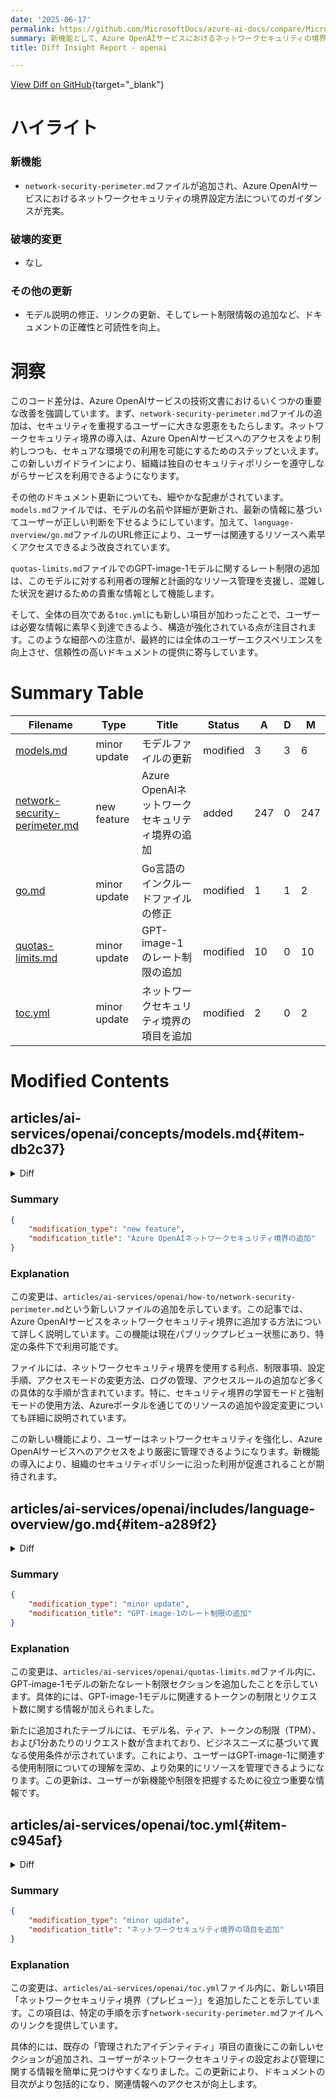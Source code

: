 ```yaml
---
date: '2025-06-17'
permalink: https://github.com/MicrosoftDocs/azure-ai-docs/compare/MicrosoftDocs:b7d8d3a...MicrosoftDocs:ba67d73
summary: 新機能として、Azure OpenAIサービスにおけるネットワークセキュリティの境界設定方法を指南する`network-security-perimeter.md`ファイルが追加されました。この新機能は、セキュリティを重視するユーザーにとって重要な改善を提供します。また、破壊的変更はなく、その他の更新としてモデル説明の修正やリンクの更新、レート制限情報の追加などが行われ、全体のドキュメントの正確性と可読性が向上しました。この改善により、ユーザーは必要な情報に素早くアクセスできるようになり、全体のユーザーエクスペリエンスが向上することが期待されます。
title: Diff Insight Report - openai

---
```


[View Diff on GitHub](https://github.com/MicrosoftDocs/azure-ai-docs/compare/MicrosoftDocs:b7d8d3a...MicrosoftDocs:ba67d73){target="_blank"}

# ハイライト

### 新機能
- `network-security-perimeter.md`ファイルが追加され、Azure OpenAIサービスにおけるネットワークセキュリティの境界設定方法についてのガイダンスが充実。

### 破壊的変更
- なし

### その他の更新
- モデル説明の修正、リンクの更新、そしてレート制限情報の追加など、ドキュメントの正確性と可読性を向上。

# 洞察

このコード差分は、Azure OpenAIサービスの技術文書におけるいくつかの重要な改善を強調しています。まず、`network-security-perimeter.md`ファイルの追加は、セキュリティを重視するユーザーに大きな恩恵をもたらします。ネットワークセキュリティ境界の導入は、Azure OpenAIサービスへのアクセスをより制約しつつも、セキュアな環境での利用を可能にするためのステップといえます。この新しいガイドラインにより、組織は独自のセキュリティポリシーを遵守しながらサービスを利用できるようになります。

その他のドキュメント更新についても、細やかな配慮がされています。`models.md`ファイルでは、モデルの名前や詳細が更新され、最新の情報に基づいてユーザーが正しい判断を下せるようにしています。加えて、`language-overview/go.md`ファイルのURL修正により、ユーザーは関連するリソースへ素早くアクセスできるよう改良されています。

`quotas-limits.md`ファイルでのGPT-image-1モデルに関するレート制限の追加は、このモデルに対する利用者の理解と計画的なリソース管理を支援し、混雑した状況を避けるための貴重な情報として機能します。

そして、全体の目次である`toc.yml`にも新しい項目が加わったことで、ユーザーは必要な情報に素早く到達できるよう、構造が強化されている点が注目されます。このような細部への注意が、最終的には全体のユーザーエクスペリエンスを向上させ、信頼性の高いドキュメントの提供に寄与しています。

# Summary Table
|  Filename  | Type |    Title    | Status | A  | D  | M  |
|------------|------|-------------|--------|----|----|----|
| [models.md](#item-db2c37) | minor update | モデルファイルの更新 | modified | 3 | 3 | 6 | 
| [network-security-perimeter.md](#item-803bfe) | new feature | Azure OpenAIネットワークセキュリティ境界の追加 | added | 247 | 0 | 247 | 
| [go.md](#item-a289f2) | minor update | Go言語のインクルードファイルの修正 | modified | 1 | 1 | 2 | 
| [quotas-limits.md](#item-06c6f9) | minor update | GPT-image-1のレート制限の追加 | modified | 10 | 0 | 10 | 
| [toc.yml](#item-c945af) | minor update | ネットワークセキュリティ境界の項目を追加 | modified | 2 | 0 | 2 | 


# Modified Contents
## articles/ai-services/openai/concepts/models.md{#item-db2c37}

<details>
<summary>Diff</summary>
````diff
@@ -5,7 +5,7 @@ description: Learn about the different model capabilities that are available wit
 author: mrbullwinkle #ChrisHMSFT
 ms.author: mbullwin #chrhoder#
 manager: nitinme
-ms.date: 05/28/2025
+ms.date: 06/16/2025
 ms.service: azure-ai-openai
 ms.topic: conceptual
 ms.custom:
@@ -49,8 +49,8 @@ Azure OpenAI is powered by a diverse set of models with different capabilities a
 |  Model ID  | Description | Context Window | Max Output Tokens | Training Data (up to)  |
 |  --- |  :--- |:--- |:---|:---: |
 | `gpt-4.1` (2025-04-14)   | - Text & image input <br> - Text output <br> - Chat completions API <br>- Responses API <br> - Streaming <br> - Function calling <br> Structured outputs (chat completions)   | - 1,047,576 <br> - 128,000 (provisioned managed deployments) | 32,768 | May 31, 2024 |
-| `gpt-4.1-nano` (2025-04-14) <br><br> **Fastest 4.1 model** | - Text & image input <br> - Text output <br> - Chat completions API <br>- Responses API <br> - Streaming <br> - Function calling <br> Structured outputs (chat completions)   | 1,047,576  | 32,768 | May 31, 2024 |
-| `gpt-4.1-mini` (2025-04-14) | - Text & image input <br> - Text output <br> - Chat completions API <br>- Responses API <br> - Streaming <br> - Function calling <br> Structured outputs (chat completions)   | 1,047,576  | 32,768 | May 31, 2024 |
+| `gpt-4.1-nano` (2025-04-14) <br><br> **Fastest 4.1 model** | - Text & image input <br> - Text output <br> - Chat completions API <br>- Responses API <br> - Streaming <br> - Function calling <br> Structured outputs (chat completions)   | - 1,047,576  <br> - 128,000 (provisioned managed deployments)  | 32,768 | May 31, 2024 |
+| `gpt-4.1-mini` (2025-04-14) | - Text & image input <br> - Text output <br> - Chat completions API <br>- Responses API <br> - Streaming <br> - Function calling <br> Structured outputs (chat completions)   | - 1,047,576  <br> - 128,000 (provisioned managed deployments)  | 32,768 | May 31, 2024 |
 
 ## model-router
 
````
</details>

### Summary

```json
{
    "modification_type": "minor update",
    "modification_title": "モデルファイルの更新"
}
```

### Explanation
この変更は、`articles/ai-services/openai/concepts/models.md`ファイルに対する小規模な更新を示しています。具体的には、モデルの説明に関する情報が3行追加され、同様に3行が削除されています。主な変更点としては、`gpt-4.1-nano`および`gpt-4.1-mini`モデルのタイトルと詳細が修正され、最大出力トークンの情報が更新されています。また、`ms.date`フィールドが2025年5月28日から2025年6月16日に変更されています。これにより、新しい日付とともに各モデルの能力に関する情報がわかりやすくなっています。この修正は、ユーザーに正確で最新のモデル情報を提供するためのものです。

## articles/ai-services/openai/how-to/network-security-perimeter.md{#item-803bfe}

<details>
<summary>Diff</summary>
````diff
@@ -0,0 +1,247 @@
+---
+title: Add an Azure OpenAI network security perimeter
+description: Use this article to learn about adding Azure OpenAI to your network security perimeter.
+ms.date: 06/12/2025
+ms.topic: how-to
+author: aahill
+ms.author: aahi
+ms.service: azure-ai-openai
+---
+
+# Add an Azure OpenAI service to a network security perimeter (preview)
+
+> [!IMPORTANT]
+> * Azure OpenAI service support for network security perimeter is in public preview under supplemental terms of use. It's available in regions providing the feature. This preview version is provided without a service level agreement, and it's not recommended for production workloads. Certain features might not be supported or might have constrained capabilities.
+> * Review the [limitations and considerations](#limitations-and-considerations) section before you start.
+
+## Overview
+This article explains how to join an Azure OpenAI service to a network security perimeter to control network access to your Azure OpenAI account. By joining a network security perimeter, you can:
+- Log all access to your account in context with other Azure resources in the same perimeter.
+- Block any data exfiltration from the account to other services outside the perimeter.
+- Allow access to your account using inbound and outbound access capabilities of the network security perimeter.
+
+You can add an Azure OpenAI service to a network security perimeter in the Azure portal, as described in this article. Alternatively, you can use the Azure Virtual Network Manager REST API to join a service, and use the Management REST APIs to view and synchronize the configuration settings.
+
+## Limitations and considerations
+* Azure OpenAI customer-managed keys might not behave as expected. The Azure OpenAI resources in the Azure subscription might not be able to use the fine-tune API or assistants API.
+
+* Network security perimeter controls only data plane operations within Azure OpenAI, not control plane operations. For example, users can deploy a model within their Azure OpenAI resource secured by the perimeter, but cannot use fine-tuned models, upload files, or start a session in the Chat Playground. In these data plane scenarios, an error message will show that access is blocked by the Network Security Perimeter, as expected.
+
+* For an Azure OpenAI service within a network security perimeter, the resource must use a system or user-assigned managed identity and have a role assignment that permits read-access to data sources.
+
+* Consider securing with a network security perimeter when configuring Azure Blob Storage for Azure OpenAI. Azure OpenAI now supports using Azure Blob Storage for Azure OpenAI Batch input and output files. Secure communications with Blob Storage and Azure OpenAI by placing both resources in the same perimeter. For more on the Azure OpenAI Batch and Blob Storage scenario, see [Configuring Azure Blob Storage for Azure OpenAI](batch-blob-storage.md).
+
+
+## Prerequisites
+
+> [!CAUTION] 
+> Make sure you fully understand the limitations and impact to your Azure Subscription listed in the previous section before registering the preview feature.
+
+Register the network security perimeter feature from the Azure portal preview features. The feature names are the following:
+* `OpenAI.NspPreview`
+* `AllowNSPInPublicPreview`
+
+Or use the following CLI commands to register the two Preview features
+* `az feature registration create  --name OpenAI.NspPreview --namespace Microsoft.CognitiveServices`
+* `az feature registration create  --name AllowNSPInPublicPreview --namespace Microsoft.Network`
+
+Ensure the `Microsoft.CognitiveServices` and `Microsoft.Network` providers are registered. To check if the feature flags are allowlisted, use command `az feature registration list`.
+
+### Configure managed identity on your Azure OpenAI account
+To allow your Storage account to recognize your Azure OpenAI service via Microsoft Entra ID authentication, you need to enable the managed identity for your Azure OpenAI service. The easiest way is to toggle on system assigned managed identity on Azure portal. The required role for your Storage account is “Storage Blob Data Contributor.” Ensure the role is assigned to your Storage account from your Azure OpenAI account.
+
+## Assign an Azure OpenAI account to a network security perimeter
+Azure Network Security Perimeter allows administrators to define a logical network isolation boundary for PaaS resources (for example, Azure Storage and Azure SQL Database) that are deployed outside virtual networks. It restricts communication to resources within the perimeter, and it allows non-perimeter public traffic through inbound and outbound access rules.
+
+You can add Azure OpenAI to a network security perimeter so that all requests occur within the security boundary.
+
+1. In the Azure portal, find the network security perimeter service for your subscription.
+2. Select **Associated Resources** from the left-hand menu.
+
+    :::image type="content" source="../media/network-security-perimeter/associated-resources-selection.png" alt-text="A screenshot showing the associated resources selection in the left navigation menu." lightbox="../media/network-security-perimeter/associated-resources-selection.png":::
+
+3. Select **Add** > **Associate resources with an existing profile**.
+
+
+    :::image type="content" source="../media/network-security-perimeter/add-associated-resources.png" alt-text="A screenshot showing the button to add associated resources." lightbox="../media/network-security-perimeter/add-associated-resources.png":::
+
+4. Select the profile you created when you created the network security perimeter for a profile.
+5. Select **Associate**, and then select the Azure OpenAI service you created.
+
+    :::image type="content" source="../media/network-security-perimeter/associate-with-profile.png" alt-text="A screenshot showing the screen for associating resources with a profile." lightbox="../media/network-security-perimeter/associate-with-profile.png":::
+
+
+
+6. Select Associate in the bottom left-hand section of the screen to create the association.
+
+### Network security perimeter access modes
+Network security perimeter supports two different access modes for associated resources:
+
+
+|Mode |Description  |
+|---------|---------|
+|Learning mode     | This is the default access mode. In learning mode, network security perimeter logs all traffic to the Azure OpenAI service that would have been denied if the perimeter was in enforced mode. This allows network administrators to understand the existing access patterns of the Azure OpenAI service before implementing enforcement of access rules. |
+|Enforced mode   | In Enforced mode, network security perimeter logs and denies all traffic that isn't explicitly allowed by access rules.        |
+
+### Network security perimeter and Azure OpenAI service networking settings
+The `publicNetworkAccess` setting determines the Azure OpenAI services association with a network security perimeter.
+- In Learning mode, the `publicNetworkAccess` setting controls public access to the resource.
+- In Enforced mode, the `publicNetworkAccess` setting is overridden by the network security perimeter rules. For example, if an Azure OpenAI service with a `publicNetworkAccess` setting of `enabled` is associated with a network security perimeter in Enforced mode, access to the Azure OpenAI service is still controlled by network security perimeter access rules.
+
+### Change the network security perimeter access mode
+1. Navigate to your network security perimeter resource in the Azure portal.
+2. Select **Resources** in the left-hand menu.
+
+    :::image type="content" source="../media/network-security-perimeter/associated-resources-selection.png" alt-text="A screenshot showing the associated resources selection in the left navigation menu." lightbox="../media/network-security-perimeter/associated-resources-selection.png":::
+
+3. Find your Azure OpenAI service in the table.
+4. Select the three dots in the far right of the Azure OpenAI service row. Select **Change access mode** in the popup.
+
+    :::image type="content" source="../media/network-security-perimeter/change-access-mode.png" alt-text="A screenshot showing the button to change the access mode." lightbox="../media/network-security-perimeter/change-access-mode.png":::
+
+
+5. Select the desired access mode and select Apply.
+
+    :::image type="content" source="../media/network-security-perimeter/apply-access-mode.png" alt-text="A screenshot showing the button to apply the access mode." lightbox="../media/network-security-perimeter/apply-access-mode.png":::
+
+## Enable logging network access
+1. Navigate to your network security perimeter resource in the Azure portal.
+2. Select **Diagnostic settings** in the left-hand menu.
+
+    :::image type="content" source="../media/network-security-perimeter/diagnostic-settings.png" alt-text="A screenshot showing the button for navigating to the diagnostic settings." lightbox="../media/network-security-perimeter/diagnostic-settings.png":::
+
+
+3. Select **Add diagnostic setting**.
+4. Enter any name such as "diagnostic" for Diagnostic setting name.
+5. Under Logs, select `allLogs`. `allLogs` ensures all inbound and outbound network access to resources in your network security perimeter is logged.
+6. Under Destination details, select Archive to a storage account or Send to Log Analytics workspace. The storage account must be in the same region as the network security perimeter. You can either use an existing storage account or create a new one. A Log Analytics workspace can be in a different region than the one used by the network security perimeter. You can also select any of the other applicable destinations.
+
+    :::image type="content" source="../media/network-security-perimeter/log-categories.png" alt-text="A screenshot showing the available log categories." lightbox="../media/network-security-perimeter/log-categories.png":::
+
+7. Select Save to create the diagnostic setting and start logging network access.
+
+### Reading network access logs
+#### Log Analytics workspace
+The `network-security-perimeterAccessLogs` table contains all the logs for every log category (for example `network-security-perimeterPublicInboundResourceRulesAllowed`). Every log contains a record of the network security perimeter network access that matches the log category.
+
+Here's an example of the `network-security-perimeterPublicInboundResourceRulesAllowed` log format:
+
+| **Column Name**       | **Meaning**                                                                 | **Example Value**                              |
+|------------------------|-----------------------------------------------------------------------------|------------------------------------------------|
+| Profile                | Which network security perimeter the Azure OpenAI service was associated with | `defaultProfile`                                 |
+| Matched Rule           | JSON description of the rule that was matched by the log                  | `{ "accessRule": "IP firewall" }`               |
+| SourceIPAddress        | Source IP of the inbound network access, if applicable                    | `1.1.1.1`                                       |
+| AccessRuleVersion      | Version of the network-security-perimeter access rules used to enforce the network access rules | 0                                              |
+
+## Add an access rule for your Azure OpenAI service
+
+A network security perimeter profile specifies rules that allow or deny access through the perimeter.
+
+Within the perimeter, all resources have mutual access at the network level. You must still set up authentication and authorization, but at the network level, connection requests from inside the perimeter are accepted.
+
+For resources outside of the network security perimeter, you must specify inbound and outbound access rules. Inbound rules specify which connections to allow in, and outbound rules specify which requests are allowed out.
+
+> [!NOTE] 
+> Any service associated with a network security perimeter implicitly allows inbound and outbound access to any other service associated with the same network security perimeter when that access is authenticated using managed identities and role assignments. Access rules only need to be created when allowing access outside of the network security perimeter, or for authenticated access using API keys.
+
+### Add an inbound access rule
+
+Inbound access rules can allow the internet and resources outside the perimeter to connect with resources inside the perimeter. Network security perimeter supports two types of inbound access rules:
+
+- IP address ranges. IP addresses or ranges must be in the Classless Inter-Domain Routing (CIDR) format. An example of CIDR notation is `192.0.2.0/24`, which represents the IPs that range from `192.0.2.0` to `192.0.2.255`. This type of rule allows inbound requests from any IP address within the range.
+- Subscriptions. This type of rule allows inbound access authenticated using any managed identity from the subscription.
+
+To add an inbound access rule in the Azure portal:
+
+1. Navigate to your network security perimeter resource in the Azure portal.
+2. Select **Profiles** in the left-hand menu.
+
+    :::image type="content" source="../media/network-security-perimeter/profiles-selector.png" alt-text="A screenshot showing the button to navigate to the profiles screen." lightbox="../media/network-security-perimeter/profiles-selector.png":::
+
+
+3. Select the profile you're using with your network security perimeter.
+
+    :::image type="content" source="../media/network-security-perimeter/selected-profile.png" alt-text="A screenshot showing a selected profile." lightbox="../media/network-security-perimeter/selected-profile.png":::
+
+4. Select **Inbound access rules** in the left-hand menu.
+
+    :::image type="content" source="../media/network-security-perimeter/inbound-network-navigation.png" alt-text="A screenshot showing the button to navigate to the inbound access rules." lightbox="../media/network-security-perimeter/inbound-network-navigation.png":::
+
+5. Select **Add**.
+
+    :::image type="content" source="../media/network-security-perimeter/add-rule.png" alt-text="A screenshot showing the rule button." lightbox="../media/network-security-perimeter/add-rule.png":::
+
+6. Enter or select the following values:
+    
+    | Setting | Value |
+    |---------|-------|
+    | Rule name | The name for the inbound access rule (for example, `MyInboundAccessRule`). |
+    | Source Type | Valid values are IP address ranges or subscriptions. |
+    | Allowed Sources | If you selected IP address ranges, enter the IP address range in a CIDR format that you want to allow inbound access from. Azure IP ranges are available at this link. If you selected **Subscriptions**, use the subscription you want to allow inbound access from. |
+    
+7. Select **Add** to create the inbound access rule.
+
+    :::image type="content" source="../media/network-security-perimeter/add-rule-2.png" alt-text="A screenshot showing the add button." lightbox="../media/network-security-perimeter/add-rule-2.png":::
+
+
+### Add an outbound access rule
+
+Recall that in public preview, Azure OpenAI can only connect to Azure Storage or Azure Cosmos DB within the security perimeter. If you want to use other data sources, you need an outbound access rule to support that connection.
+
+Network security perimeter supports outbound access rules based on the Fully Qualified Domain Name (FQDN) of the destination. For example, you can allow outbound access from any service associated with your network security perimeter to an FQDN such as `mystorageaccount.blob.core.windows.net`.
+
+To add an outbound access rule in the Azure portal:
+
+1. Navigate to your network security perimeter resource in the Azure portal.
+2. Select **Profiles** in the left-hand menu.
+
+    :::image type="content" source="../media/network-security-perimeter/profiles-selector.png" alt-text="A screenshot showing the profile navigation button." lightbox="../media/network-security-perimeter/profiles-selector.png":::
+
+
+3. Select the profile you're using with your network security perimeter.
+
+    :::image type="content" source="../media/network-security-perimeter/selected-profile.png" alt-text="A screenshot showing the profile selector." lightbox="../media/network-security-perimeter/selected-profile.png":::
+
+4. Select **Outbound access rules** in the left-hand menu.
+
+    :::image type="content" source="../media/network-security-perimeter/outbound-network-navigation.png" alt-text="A screenshot showing the button to navigate to outbound access rules." lightbox="../media/network-security-perimeter/outbound-network-navigation.png":::
+
+5. Select **Add**.
+
+    :::image type="content" source="../media/network-security-perimeter/add-outbound.png" alt-text="A screenshot showing the button to add outbound access rules." lightbox="../media/network-security-perimeter/add-outbound.png":::
+
+6. Enter or select the following values:
+    
+    | Setting | Value |
+    |---------|-------|
+    | Rule name | The name for the outbound access rule (for example, "MyOutboundAccessRule") |
+    | Destination Type | Leave as FQDN |
+    | Allowed Destinations | Enter a comma-separated list of FQDNs you want to allow outbound access to |
+    
+7. Select **Add** to create the outbound access rule.
+
+    :::image type="content" source="../media/network-security-perimeter/add-outbound-2.png" alt-text="A screenshot showing the screen to add an outbound access rule." lightbox="../media/network-security-perimeter/add-outbound-2.png":::
+
+## Test your connection through network security perimeter
+
+To test your connection through network security perimeter, you need access to a web browser, either on a local computer with an internet connection or an Azure VM.
+
+1. Change your network security perimeter association to __enforced mode__ to start enforcing network security perimeter requirements for network access to your Azure OpenAI service.
+
+2. Decide if you want to use a local computer or an Azure VM.
+
+    - If you're using a local computer, you need to know your public IP address.
+
+    - If you're using an Azure virtual machine, you can either use a [private link](/azure/private-link/private-link-overview) or [check the IP address using the Azure portal](/azure/virtual-network/ip-services/virtual-network-network-interface-addresses).
+
+3. Using the IP address, you can create an __inbound access rule__ for that IP address to allow access. You can skip this step if you're using private link.
+
+4. Finally, try navigating to the Azure OpenAI service in the Azure portal. Open Azure OpenAI service in Azure AI Foundry. Deploy a model and chat with the model in the Chat Playground. If you receive a response, then the network security perimeter is configured correctly.
+
+## View and manage network security perimeter configuration
+
+You can use the Network Security Perimeter Configuration REST APIs to review and reconcile perimeter configurations. **Be sure to use preview API version** `2024-10-01`.
+
+## See also
+
+- [Role-based access control for Azure OpenAI](./role-based-access-control.md)
````
</details>

### Summary

```json
{
    "modification_type": "new feature",
    "modification_title": "Azure OpenAIネットワークセキュリティ境界の追加"
}
```

### Explanation
この変更は、`articles/ai-services/openai/how-to/network-security-perimeter.md`という新しいファイルの追加を示しています。この記事では、Azure OpenAIサービスをネットワークセキュリティ境界に追加する方法について詳しく説明しています。この機能は現在パブリックプレビュー状態にあり、特定の条件下で利用可能です。

ファイルには、ネットワークセキュリティ境界を使用する利点、制限事項、設定手順、アクセスモードの変更方法、ログの管理、アクセスルールの追加など多くの具体的な手順が含まれています。特に、セキュリティ境界の学習モードと強制モードの使用方法、Azureポータルを通じてのリソースの追加や設定変更についても詳細に説明されています。

この新しい機能により、ユーザーはネットワークセキュリティを強化し、Azure OpenAIサービスへのアクセスをより厳密に管理できるようになります。新機能の導入により、組織のセキュリティポリシーに沿った利用が促進されることが期待されます。

## articles/ai-services/openai/includes/language-overview/go.md{#item-a289f2}

<details>
<summary>Diff</summary>
````diff
@@ -17,7 +17,7 @@ Unlike the Azure OpenAI client libraries for Python and JavaScript, the Azure Op
 
 Current Azure OpenAI API version target: `2025-01-01-preview`
 
-This is defined in the [**custom_client.go**](https://github.com/Azure/azure-sdk-for-go/blob/main/sdk/ai/azopenai/custom_client.go) file.
+This is defined in the [**custom_client.go**](https://github.com/Azure/azure-sdk-for-go/blob/main/sdk/ai/azopenai) file.
 
 ## Installation
 
````
</details>

### Summary

```json
{
    "modification_type": "minor update",
    "modification_title": "Go言語のインクルードファイルの修正"
}
```

### Explanation
この変更は、`articles/ai-services/openai/includes/language-overview/go.md`ファイル内の1行の追加と1行の削除を含む小規模な更新を示しています。具体的には、Azure OpenAI APIのバージョンターゲットが定義されているリンクのURLが修正されています。

以前のリンクは`custom_client.go`ファイルに直接指し示していましたが、更新後のリンクは`custom_client.go`ファイルが含まれているディレクトリ全体を示すように変更されました。これにより、ユーザーは関連するファイルやリソースに簡単にアクセスできるようになります。この修正は、ドキュメントのリンクの正確性を保つためのものです。

## articles/ai-services/openai/quotas-limits.md{#item-06c6f9}

<details>
<summary>Diff</summary>
````diff
@@ -208,6 +208,16 @@ The rate limits for each `gpt-4o` audio model deployment are 100 K TPM and 1 K R
 
 M = million | K = thousand
 
+## GPT-image-1 rate limits 
+
+### GPT0-image-1 global standard
+
+| Model|Tier| Quota Limit in tokens per minute (TPM) | Requests per minute |
+|---|---|:---:|:---:|
+|`gpt-image-1`|Enterprise agreement | N/A | 20 |
+|`gpt-image-1` |Default | N/A | 6 |
+
+
 ## Usage tiers
 
 Global standard deployments use Azure's global infrastructure, dynamically routing customer traffic to the data center with best availability for the customer’s inference requests. Similarly, Data zone standard deployments allow you to use Azure global infrastructure to dynamically route traffic to the data center within the Microsoft defined data zone with the best availability for each request. This enables more consistent latency for customers with low to medium levels of traffic. Customers with high sustained levels of usage might see greater variability in response latency.
````
</details>

### Summary

```json
{
    "modification_type": "minor update",
    "modification_title": "GPT-image-1のレート制限の追加"
}
```

### Explanation
この変更は、`articles/ai-services/openai/quotas-limits.md`ファイル内に、GPT-image-1モデルの新たなレート制限セクションを追加したことを示しています。具体的には、GPT-image-1モデルに関連するトークンの制限とリクエスト数に関する情報が加えられました。

新たに追加されたテーブルには、モデル名、ティア、トークンの制限（TPM）、および1分あたりのリクエスト数が含まれており、ビジネスニーズに基づいて異なる使用条件が示されています。これにより、ユーザーはGPT-image-1に関連する使用制限についての理解を深め、より効果的にリソースを管理できるようになります。この更新は、ユーザーが新機能や制限を把握するために役立つ重要な情報です。

## articles/ai-services/openai/toc.yml{#item-c945af}

<details>
<summary>Diff</summary>
````diff
@@ -269,6 +269,8 @@ items:
         href: encrypt-data-at-rest.md
       - name: Managed identity
         href: ./how-to/managed-identity.md
+      - name: Network security perimeter (preview)
+        href: ./how-to/network-security-perimeter.md
   - name: Service management
     items:
       - name: Resource creation & model deployment
````
</details>

### Summary

```json
{
    "modification_type": "minor update",
    "modification_title": "ネットワークセキュリティ境界の項目を追加"
}
```

### Explanation
この変更は、`articles/ai-services/openai/toc.yml`ファイル内に、新しい項目「ネットワークセキュリティ境界（プレビュー）」を追加したことを示しています。この項目は、特定の手順を示す`network-security-perimeter.md`ファイルへのリンクを提供しています。

具体的には、既存の「管理されたアイデンティティ」項目の直後にこの新しいセクションが追加され、ユーザーがネットワークセキュリティの設定および管理に関する情報を簡単に見つけやすくなりました。この更新により、ドキュメントの目次がより包括的になり、関連情報へのアクセスが向上します。


